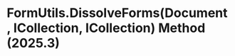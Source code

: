 # FormUtils.DissolveForms(Document, ICollection<ElementId>, ICollection<ElementId>) Method (2025.3)

﻿